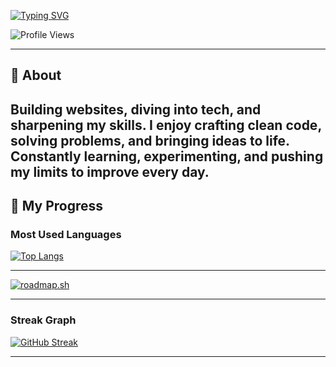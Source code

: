 [![Typing SVG](https://readme-typing-svg.demolab.com?font=Fira+Code&pause=1000&color=11F74B&width=435&lines=I+am+Angad+Bari)](https://git.io/typing-svg)


![Profile Views](https://komarev.com/ghpvc/?username=AngadBari&label=Profile%20Views&color=0e75b6&style=flat)

---

## 🧠 About

Building websites, diving into tech, and sharpening my skills. I enjoy crafting clean code, solving problems, and bringing ideas to life. Constantly learning, experimenting, and pushing my limits to improve every day.
---

## 🚀 My Progress

### Most Used Languages  
[![Top Langs](https://github-readme-stats.vercel.app/api/top-langs/?username=AngadBari&layout=compact&theme=tokyonight&hide_border=true)](https://github.com/AngadBari)

---

[![roadmap.sh](https://roadmap.sh/card/tall/68882ca2b349ac4092c47660?variant=dark)](https://roadmap.sh)

---
### Streak Graph  
[![GitHub Streak](https://streak-stats.demolab.com/?user=AngadBari&theme=tokyonight&hide_border=true)](https://git.io/streak-stats)

---
